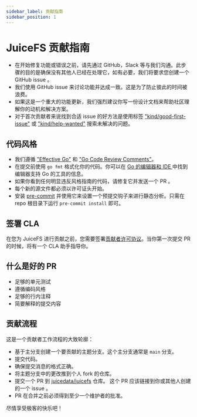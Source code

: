 ```yaml
---
sidebar_label: 贡献指南
sidebar_position: 1
---
```

# JuiceFS 贡献指南

- 在开始修复功能或错误之前，请先通过 GitHub，Slack 等与我们沟通。此步骤的目的是确保没有其他人已经在处理它，如有必要，我们将要求您创建一个 GitHub issue 。
- 我们使用 GitHub issue 来讨论功能并达成一致。这是为了防止彼此的时间被浪费。
- 如果这是一个重大的功能更新，我们强烈建议你写一份设计文档来帮助社区理解你的动机和解决方案。
- 对于首次贡献者来说找到合适 issue 的好方法是使用标签 ["kind/good-first-issue"](https://github.com/juicedata/juicefs/labels/kind%2Fgood-first-issue) 或 ["kind/help-wanted"](https://github.com/juicedata/juicefs/labels/kind%2Fhelp-wanted) 搜索未解决的问题。

## 代码风格

- 我们遵循 ["Effective Go"](https://golang.org/doc/effective_go.html) 和 ["Go Code Review Comments"](https://github.com/golang/go/wiki/CodeReviewComments)。
- 在提交前使用 `go fmt` 格式化你的代码。你可以在 [ Go 的编辑器和 IDE ](https://github.com/golang/go/wiki/IDEsAndTextEditorPlugins) 中找到编辑器支持 Go 的工具的信息。
- 如果你看到任何明显违反风格指南的代码，请修复它并发送一个 PR 。
- 每个新的源文件都必须以许可证头开始。
- 安装 [pre-commit](https://pre-commit.com/) 并使用它来设置一个预提交钩子来进行静态分析。只需在 repo 根目录下运行 `pre-commit install` 即可。

## 签署 CLA

在您为 JuiceFS 进行贡献之前，您需要签署[贡献者许可协议](https://cla-assistant.io/juicedata/juicefs)。当你第一次提交 PR 的时候，将有一个 CLA 助手指导你。

## 什么是好的 PR

- 足够的单元测试
- 遵循编码风格
- 足够的行内注释
- 简要解释的提交内容

## 贡献流程

这是一个贡献者工作流程的大致轮廓：

- 基于主分支创建一个要贡献的主题分支。这个主分支通常是 `main` 分支。
- 提交代码。
- 确保提交消息的格式正确。
- 将主题分支中的更改推到个人 fork 的仓库。
- 提交一个 PR 到 [juicedata/juicefs](https://github.com/juicedata/juicefs/compare) 仓库。 这个 PR 应该链接到你或其他人创建的一个 issue 。
- PR 在合并之前必须得到至少一个维护者的批准。

尽情享受极客的快乐吧！
